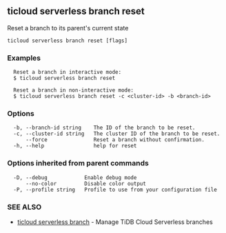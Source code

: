 ## ticloud serverless branch reset

Reset a branch to its parent's current state

```
ticloud serverless branch reset [flags]
```

### Examples

```
  Reset a branch in interactive mode:
  $ ticloud serverless branch reset

  Reset a branch in non-interactive mode:
  $ ticloud serverless branch reset -c <cluster-id> -b <branch-id>
```

### Options

```
  -b, --branch-id string    The ID of the branch to be reset.
  -c, --cluster-id string   The cluster ID of the branch to be reset.
      --force               Reset a branch without confirmation.
  -h, --help                help for reset
```

### Options inherited from parent commands

```
  -D, --debug            Enable debug mode
      --no-color         Disable color output
  -P, --profile string   Profile to use from your configuration file
```

### SEE ALSO

* [ticloud serverless branch](ticloud_serverless_branch.md)	 - Manage TiDB Cloud Serverless branches

